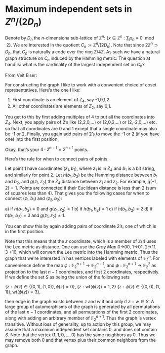 Maximum independent sets in $`Z^n/(2 D_n)`$
===========================================
Denote by $`D_n`$ the $n$-dimensiona sub-lattice of $\mathbb{Z}^n$:
$`\{x \in \mathbb{Z}^n: \sum_i x_n \equiv 0 \mod 2\}`$.  We are
interested in the quotient $`C_n := \mathbb{Z}^n/(2 D_n)`$.  Note that
since $`2 \mathbb{Z}^n \supset D_n`$, that $`C_n`$ is naturally a code
over the ring $\mathbb{Z}/4\mathbb{Z}$.  As such we have a natural
graph structure on $`C_n`$ induced by the Hamming metric.  The
question at hand is: what is the cardinality of the largest
independent set on $`C_n`$?

From Veit Elser:

For constructing the graph I like to work with a convenient choice of
coset representatives. Here’s the one I like:

1) First coordinate is an element of $`Z_4`$, say -1,0,1,2.
2) All other coordinates are elements of $`Z_2`$, say 0,1.

You get to this by first adding multiples of 4 to put all the
coordinates into $`Z_4`$. Next, you apply pairs of 2’s like (2,2,0,…)
or (2,0,2,…) or (2,-2,0,…) etc. so that all coordinates are 0 and 1
except that a single coordinate may also be -1 or 2. Finally, you
again add pairs of 2’s to move the -1 or 2 (if you have one) into the
first position.

Okay, that’s your $4 \cdot 2^{n-1} = 2^{n+1}$ points.

Here’s the rule for when to connect pairs of points.

Let point 1 have coordinates $`(z_1, b_1)`$, where $`z_1`$ is in
$`Z_4`$ and $`b_1`$ is a bit string, and similarly for point 2. Let
$`h(b_1,b_2)`$ be the Hamming distance between $`b_1`$ and $`b_2`$,
and $`g(z_1,z_2)`$ the $`Z_4`$ distance between $`z_1`$ and
$`z_2`$. For example, $g(-1,2)=1$. Points are connected if their
Euclidean distance is less than 2 (sum of squares less than 4). That
gives you the following cases for when to connect $`(z_1, b_1)`$ and
$`(z_2, b_2)`$:

a) if $`h(b_1,b_2) = 0`$ and $`g(z_1,z_2) = 1`$
b) if $`h(b_1,b_2) = 1`$
c) if $`h(b_1,b_2) = 2`$
d) if $`h(b_1,b_2) = 3`$ and $`g(z_1,z_2) \ne 1`$.

You can show this by again adding pairs of coordinate 2’s, one of
which is in the first position.

Note that this means that the $z$ coordinate, which is a member of
$`\mathbb{Z}/4`$ uses the Lee metric as distance.  One can use the
*Gray Map* 0->00, 1->01, 2->11, 3->10, which will convert the Lee
metric into the Hamming metric.  Thus the graph that we're interested
in has vertices labeled with elements of $`\mathbb{F}_2^n`$.  For
convenience define the map $`\phi: \mathbb{F}_2^{n+1} \rightarrow
\mathbb{F}_2^{n-1}`$, and $`\psi: \mathbb{F}_2^{n+1} \rightarrow
\mathbb{F}_2^2`$ as projection to the last $n-1$ coordinates, and
first 2 coordinates, respectively.  If we define the set $S$ as being
the union of the following sets

$`\{z: \psi(z) \in \{(0,1),(1,0)\}, \phi(z) = 0\}`$,
$`\{z : \text{wt}(\phi(z)) = 1,2\}`$
$`\{z: \psi(z) \in \{(0,0),(1,1)\}, \text{wt}(\phi(z)) = 3\}`$,

then edge in the graph exists between $z$ and $w$ if and only if $z+w
\in S$. A large group of automorphisms of the graph is generated by
all permutations of the last $n-1$ coordinates, and all permutations
of the first 2 coordinates, along with adding an arbitrary member of
$`\mathbb{F}_2^{n+1}`$.  Thus the graph is vertex transitive.  Without
loss of generality, up to action by this group, we may assume that a
maximum independent set contains $0$, and does not contain $S$.  Note
that the vertex $(1,1,0, \dots, 0)$ has the same neighbors as 0.  Thus
we may remove both 0 and that vertex plus their common neighbors from
the graph.

